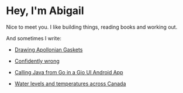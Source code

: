 # Hey, I'm Abigail

Nice to meet you. I like building things, reading books and working out.

And sometimes I write:

- [Drawing Apollonian Gaskets](gasket.md)

- [Confidently wrong](wrong.md)

- [Calling Java from Go in a Gio UI Android App](go-jni.md)

- [Water levels and temperatures across Canada](lakes.md)
